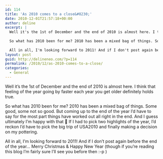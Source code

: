 ```yaml
---
id: 114
title: 'As 2010 comes to a close&#8230;'
date: 2010-12-01T21:57:18+00:00
author: deline
excerpt: |
  Well it's the 1st of December and the end of 2010 is almost here. I think that feeling of the year going by faster each year you get older definitely holds true.
  
  So what has 2010 been for me? 2010 has been a mixed bag of things. Some good, some not so good. But coming up to the end of the year I'd have to say for the most part things have worked out all right in the end. And I guess ultimately I'm happy with that :-) If I had to pick two highlights of the year, I'd reckon I'd have to pick the big trip of USA2010 and finally making a decision on my pottering.
  
  All in all, I'm looking forward to 2011! And if I don't post again before the end of the year... Merry Christmas & Happy New Year (though if you're reading this blog I'm fairly sure I'll see you before then :-p )
layout: post
guid: http://delineneo.com/?p=114
permalink: /2010/12/as-2010-comes-to-a-close/
categories:
  - General
---
```

Well it&#8217;s the 1st of December and the end of 2010 is almost here. I think that feeling of the year going by faster each year you get older definitely holds true.

So what has 2010 been for me? 2010 has been a mixed bag of things. Some good, some not so good. But coming up to the end of the year I&#8217;d have to say for the most part things have worked out all right in the end. And I guess ultimately I&#8217;m happy with that 🙂 If I had to pick two highlights of the year, I&#8217;d reckon I&#8217;d have to pick the big trip of USA2010 and finally making a decision on my pottering.

All in all, I&#8217;m looking forward to 2011! And if I don&#8217;t post again before the end of the year&#8230; Merry Christmas & Happy New Year (though if you&#8217;re reading this blog I&#8217;m fairly sure I&#8217;ll see you before then :-p )